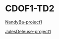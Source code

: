 # CDOF1-TD2

[NandyBa-project1](https://github.com/Decentralized-System/CDOF1-TD2)

[JulesDeleuse-project1](https://github.com/KryMucus/CDOF3-TD1)
